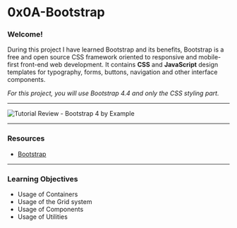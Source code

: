 # 0x0A-Bootstrap

### Welcome!

During this project I have learned Bootstrap and its benefits, Bootstrap is a free and open source CSS framework oriented to responsive and mobile-first front-end web development. It contains **CSS** and **JavaScript** design templates for typography, forms, buttons, navigation and other interface components.



*For this project, you will use Bootstrap 4.4 and only the CSS styling part.*

------

![Tutorial Review - Bootstrap 4 by Example](https://www.filepicker.io/api/file/bciJjUAsRzG6UQbCRcVe)

------

### Resources

- [Bootstrap](https://intranet.hbtn.io/rltoken/2co2ipxHSi4kjIU6wAHzgw)

------

### Learning Objectives

- Usage of Containers
- Usage of the Grid system
- Usage of Components
- Usage of Utilities
